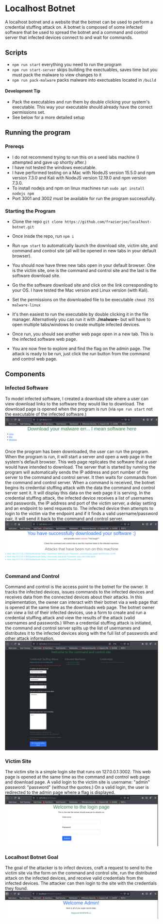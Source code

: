# Localhost Botnet
A localhost botnet and a website that the botnet can be used to perform a credential stuffing attack on. A botnet is composed of some infected software that be used to spread the botnet and a command and control server that infected devices connect to and wait for commands.

## Scripts
* `npm run start` everything you need to run the program
* `npm run start-server` skips building the exectuables, saves time but you must pack the malware to view changes to it
* `npm run pack-malware` packs malware into exectuables located in `/build`

#### Development Tip 
* Pack the executables and run them by double clicking your system's executable. This way your executable should already have the correct permissions set.
* See below for a more detailed setup

## Running the program
### Prereqs
* I do not recommend trying to run this on a seed labs machine (I attempted and gave up shortly after.) 
* I have not tested the windows executable.
* I have performed testing on a Mac with NodeJS version 15.5.0 and npm version 7.3.0 and Kali with NodeJS version 12.19.0 and npm version 7.3.0.
* To install nodejs and npm on linux machines run `sudo apt install nodejs npm`
* Port 3001 and 3002 must be available for run the program successfully.

### Starting the Program
* Clone the repo `git clone https://github.com/frazierjoe/localhost-botnet.git`
* Once insde the repo, run `npm i` 
* Run `npm start` to automatically launch the download site, victim site, and command and control site (all will be opened in new tabs in your default browser).
* You should now have three new tabs open in your default browser. One is the victim site, one is the command and control site and the last is the software download site. 
* Go the the software download site and click on the link corresponding to your OS. I have tested the Mac version and Linux version (with Kali).
* Set the permissions on the downloaded file to be executable `chmod 755 malware-linux` 

* It's then easiest to run the executable by double clicking it in the file manager. Alternatively you can run it with **./malware-<OS>** but will have to open multiple tabs/windows to create multiple infected devices.
* Once run, you should see another web page open in a new tab. This is the infected software web page. 
* You are now free to explore and find the flag on the admin page. The attack is ready to be run, just click the run button from the command and control web page.

## Components

### Infected Software
To model infected software, I created a download site where a user can view download links to the software they would like to download. The download page is opened when the program is run (via `npm run start` not the executable of the infected software.) 
![download page](https://github.com/frazierjoe/localhost-botnet/blob/main/resources/download-site.png)
Once the program has been downloaded, the user can run the program. When the program is run, it will start a server and open a web page in the system's default browser. This web page replicates the software that a user would have intended to download. The server that is started by running the program will automatically sends the IP address and port number of the server to the command and control server. It then waits for commands from the command and control server. When a command is received, the botnet begins its credential stuffing attack with the data the command and control server sent it. It will display this data on the web page it is serving. In the credential stuffing attack, the infected device receives a list of usernames and passwords, the IP address and port of the victim server, a delay setting and an endpoint to send requests to. The infected device then attempts to login to the victim via the endpoint and if it finds a valid username/password pair, it will send it back to the command and control server.
![infected software page](https://github.com/frazierjoe/localhost-botnet/blob/main/resources/software-site.png)


### Command and Control
Command and control is the access point to the botnet for the owner. It tracks the infected devices, issues commands to the infected devices and receives data from the connected devices about their attacks. In this implementation, the owner can interact with their botnet via a web page that is opened at the same time as the downloads web page. The botnet owner can view a list of their infected devices, use a form to create and run a credential stuffing attack and view the results of the attack (valid usernames and passwords.) When a credential stuffing attack is initiated, the command and control server splits up the list of usernames and distributes it to the infected devices along with the full list of passwords and other attack information. 
![command and control page](https://github.com/frazierjoe/localhost-botnet/blob/main/resources/command-control.png)

### Victim Site
The victim site is a simple login site that runs on 127.0.0.1:3002. This web page is opened at the same time as the command and control web page and download page. A valid login to the victim site is username: "admin" password: "password" (without the quotes.) On a valid login, the user is redirected to the admin page where a flag is displayed.
![victim page](https://github.com/frazierjoe/localhost-botnet/blob/main/resources/login.png)

### Localhost Botnet Goal
The goal of the attacker is to infect devices, craft a request to send to the victim site via the form on the command and control site, run the distributed attack on the infected devices, and receive valid credentials from the infected devices. The attacker can then login to the site with the credentials they found.
![admin page](https://github.com/frazierjoe/localhost-botnet/blob/main/resources/admin.png)
